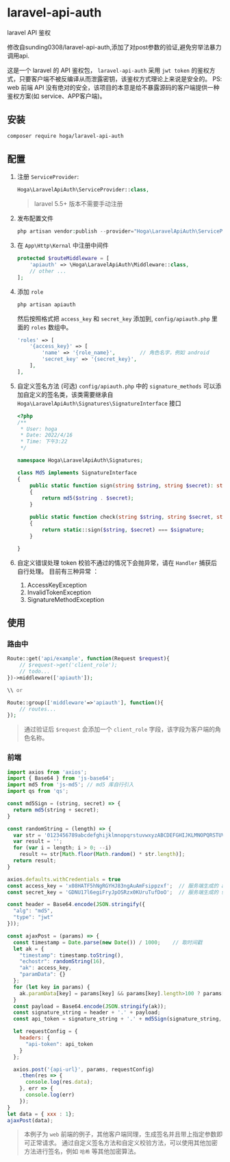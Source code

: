 # laravel-api-auth
laravel API 鉴权

修改自sunding0308/laravel-api-auth,添加了对post参数的验证,避免穷举法暴力调用api.

这是一个 laravel 的 API 鉴权包， `laravel-api-auth` 采用 `jwt token` 的鉴权方式，只要客户端不被反编译从而泄露密钥，该鉴权方式理论上来说是安全的。
PS: web 前端 API 没有绝对的安全，该项目的本意是给不暴露源码的客户端提供一种鉴权方案(如 service、APP客户端)。

## 安装  
```bash
composer require hoga/laravel-api-auth
```

## 配置
1. 注册 `ServiceProvider`: 
    ```php
    Hoga\LaravelApiAuth\ServiceProvider::class,
    ```
    > laravel 5.5+ 版本不需要手动注册

2. 发布配置文件
    ```php
    php artisan vendor:publish --provider="Hoga\LaravelApiAuth\ServiceProvider"
    ```

3. 在 `App\Http\Kernal` 中注册中间件 
    ```php
    protected $routeMiddleware = [
        'apiauth' => \Hoga\LaravelApiAuth\Middleware::class,
        // other ...
    ];
    ```
    
4. 添加 `role` 
    ```php
    php artisan apiauth
    ```
    然后按照格式把 `access_key` 和 `secret_key` 添加到, `config/apiauth.php` 里面的 `roles` 数组中。
    ```php
    'roles' => [
        '{access_key}' => [
            'name' => '{role_name}',        // 角色名字，例如 android
            'secret_key' => '{secret_key}',
        ],
    ],
    ```

5. 自定义签名方法 (可选)
    `config/apiauth.php` 中的 `signature_methods` 可以添加自定义的签名类，该类需要继承自 `Hoga\LaravelApiAuth\Signatures\SignatureInterface` 接口 
    ```php
   <?php
    /**
     * User: hoga
     * Date: 2022/4/16
     * Time: 下午3:22
     */
    
    namespace Hoga\LaravelApiAuth\Signatures;

    class Md5 implements SignatureInterface
    {
        public static function sign(string $string, string $secret): string
        {
            return md5($string . $secret);
        }
    
        public static function check(string $string, string $secret, string $signature): bool
        {
            return static::sign($string, $secret) === $signature;
        }
    
    }
    ```
7. 自定义错误处理
    token 校验不通过的情况下会抛异常，请在 `Handler` 捕获后自行处理。
    目前有三种异常 ： 
    1. AccessKeyException
    2. InvalidTokenException
    3. SignatureMethodException
     
## 使用

### 路由中
```php
Route::get('api/example', function(Request $request){
    // $request->get('client_role');
    // todo...
})->middleware(['apiauth']);

\\ or

Route::group(['middleware'=>'apiauth'], function(){
    // routes...
});
```
> 通过验证后 `$request` 会添加一个 `client_role` 字段，该字段为客户端的角色名称。

### 前端
```javascript
import axios from 'axios';
import { Base64 } from 'js-base64';
import md5 from 'js-md5'; // md5 库自行引入
import qs from 'qs';

const md5Sign = (string, secret) => {
  return md5(string + secret);
}

const randomString = (length) => {
  var str = '0123456789abcdefghijklmnopqrstuvwxyzABCDEFGHIJKLMNOPQRSTUVWXYZ';
  var result = '';
  for (var i = length; i > 0; --i)
    result += str[Math.floor(Math.random() * str.length)];
  return result;
}

axios.defaults.withCredentials = true
const access_key = 'x08HATF5hNgRGYHJ83ngAuAmFsippzxf';  // 服务端生成的 access_key
const secret_key = 'GDNU17l6egiFryJpOSRzx0KUruTufDoO';  // 服务端生成的 secret_key

const header = Base64.encode(JSON.stringify({
  "alg": "md5",
  "type": "jwt"
}));

const ajaxPost = (params) => {
  const timestamp = Date.parse(new Date()) / 1000;    // 取时间戳
  let ak = {
    "timestamp": timestamp.toString(),
    "echostr": randomString(16),
    "ak": access_key,
    "paramData": {}
  };
  for (let key in params) {
    ak.paramData[key] = params[key] && params[key].length>100 ? params[key].slice(0, 100) : params[key];
  }
  const payload = Base64.encode(JSON.stringify(ak));
  const signature_string = header + '.' + payload;
  const api_token = signature_string + '.' + md5Sign(signature_string, secret_key);

  let requestConfig = {
    headers: {
      "api-token": api_token
    }
  };

  axios.post('{api-url}', params, requestConfig)
    .then(res => {
      console.log(res.data);
    }, err => {
      console.log(err)
    });
}
let data = { xxx : 1};
ajaxPost(data);

```
> 本例子为 `web` 前端的例子，其他客户端同理，生成签名并且带上指定参数即可正常请求。
> 通过自定义签名方法和自定义校验方法，可以使用其他加密方法进行签名，例如 `哈希` 等其他加密算法。
